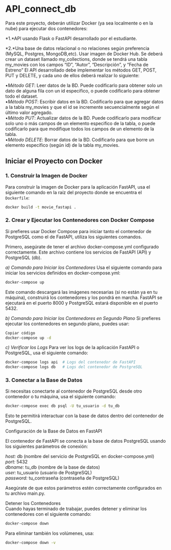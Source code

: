 # API_connect_db

Para este proyecto, deberán utilizar Docker (ya sea localmente o en la nube) para ejecutar dos contenedores:<br>

*1.*API usando Flask o FastAPI desarrollado por el estudiante. <br>

*2.*Una base de datos relacional o no relaciones según preferencia (MySQL, Postgres, MongoDB,etc). Usar imagen de Docker Hub. Se deberá crear un dataset llamado my_collections, donde se tendrá una tabla my_movies con los campos “ID”, “Autor”, “Descripción”, y “Fecha de Estreno”
El API desarrollado debe implementar los métodos GET, POST, PUT y DELETE, y cada uno de ellos deberá realizar lo siguiente: <br>

•*Método GET*: Leer datos de la BD. Puede codificarlo para obtener solo un dato de alguna fila con un id especifico, o puede codificarlo para obtener todo el dataset. <br>
•*Método POST*: Escribir datos en la BD. Codificarlo para que agregar datos a la tabla my_movies y que el id se incremente secuencialmente según el último valor agregado. <br>
•*Método PUT*: Actualizar datos de la BD. Puede codificarlo para modificar solo uno o más campos de un elemento especifico de la tabla, o puede codificarlo para que modifique todos los campos de un elemento de la tabla. <br>
•*Método DELETE*: Borrar datos de la BD. Codificarlo para que borre un elemento especifico (según id) de la tabla my_movies.<br>




## Iniciar el Proyecto con Docker

### 1. Construir la Imagen de Docker

Para construir la imagen de Docker para la aplicación FastAPI, usa el siguiente comando en la raíz del proyecto donde se encuentra el `Dockerfile`:

```bash
docker build -t movie_fastapi . 
```

### 2. Crear y Ejecutar los Contenedores con Docker Compose

Si prefieres usar Docker Compose para iniciar tanto el contenedor de PostgreSQL como el de FastAPI, utiliza los siguientes comandos.

Primero, asegúrate de tener el archivo docker-compose.yml configurado correctamente. Este archivo contiene los servicios de FastAPI (API) y PostgreSQL (db).

*a) Comando para Iniciar los Contenedores*
Usa el siguiente comando para iniciar los servicios definidos en docker-compose.yml:

```bash
docker-compose up
```

Este comando descargará las imágenes necesarias (si no están ya en tu máquina), construirá los contenedores y los pondrá en marcha. FastAPI se ejecutará en el puerto 8000 y PostgreSQL estará disponible en el puerto 5432.

*b) Comando para Iniciar los Contenedores en Segundo Plano*
Si prefieres ejecutar los contenedores en segundo plano, puedes usar:

```bash
Copiar código
docker-compose up -d
```

*c) Verificar los Logs*
Para ver los logs de la aplicación FastAPI o PostgreSQL, usa el siguiente comando:

```bash
docker-compose logs api  # Logs del contenedor de FastAPI
docker-compose logs db   # Logs del contenedor de PostgreSQL
```

### 3. Conectar a la Base de Datos

Si necesitas conectarte al contenedor de PostgreSQL desde otro contenedor o tu máquina, usa el siguiente comando:

```bash
docker-compose exec db psql -U tu_usuario -d tu_db
```

Esto te permitirá interactuar con la base de datos dentro del contenedor de PostgreSQL.

Configuración de la Base de Datos en FastAPI

El contenedor de FastAPI se conecta a la base de datos PostgreSQL usando los siguientes parámetros de conexión:

*host:* db (nombre del servicio de PostgreSQL en docker-compose.yml)<br>
*port:* 5432 <br>
*dbname:* tu_db (nombre de la base de datos)<br>
*user:* tu_usuario (usuario de PostgreSQL)<br>
*password:* tu_contraseña (contraseña de PostgreSQL)<br>

Asegúrate de que estos parámetros estén correctamente configurados en tu archivo main.py.<br>

Detener los Contenedores<br>
Cuando hayas terminado de trabajar, puedes detener y eliminar los contenedores con el siguiente comando:

```bash
docker-compose down
```

Para eliminar también los volúmenes, usa:

```bash
docker-compose down -v
```
